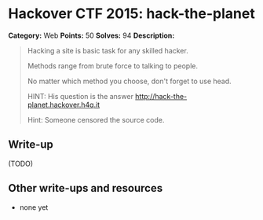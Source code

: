 # Hackover CTF 2015: hack-the-planet

**Category:** Web
**Points:** 50
**Solves:** 94
**Description:**

> Hacking a site is basic task for any skilled hacker.
> 
> Methods range from brute force to talking to people.
> 
> No matter which method you choose, don't forget to use head.
> 
> HINT: His question is the answer http://hack-the-planet.hackover.h4q.it
> 
> Hint: Someone censored the source code.


## Write-up

(TODO)

## Other write-ups and resources

* none yet
